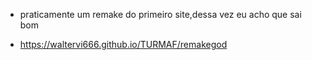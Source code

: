 - praticamente um remake do primeiro site,dessa vez eu acho que sai bom

- https://waltervi666.github.io/TURMAF/remakegod
